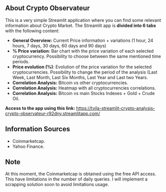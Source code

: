 ## About Crypto Observateur
This is a very simple Streamlit application where you can find some relevant information about Crypto Market.
The Streamlit app is **divided into 6 tabs** with the following content:
* **General Overview:** Current Price information + variations (1 hour, 24 hours, 7 days, 30 days, 60 days and 90 days)
* **% Price variation**: Bar chart with the price variation of each selected cryptocurrency. Possibility to choose between the same mentioned time periods. 
* **Price evolution (%)**: Evolution of the price variation for the selected cryptocurrencies. Possibility to change the period of the analysis (Last Week, Last Month, Last Six Months, Last Year and Last two Years.
* **Correlation Analysis:** Bitcoin vs other cryptocurrencies.  
* **Correlation Analysis:** Heatmap with all cryptocurrencies correlations. 
* **Correlation Analysis:** Bitcoin vs main Stocks Indexes + Gold + Crude Oil. 

**Access to the app using this link:** https://tvila-streamlit-crypto-analysis-crypto-observateur-r92dny.streamlitapp.com/

## Information Sources
* Coinmarketcap. 
* Yahoo Finance. 

## Note
At this moment, the Coinmarketcap is obtained using the free API access. This have limitations in the number of daily queries.
I will implement a scrapping solution soon to avoid limitations usage. 
